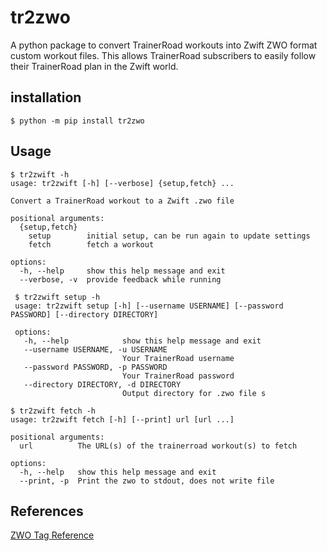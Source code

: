 # tr2zwo

A python package to convert TrainerRoad workouts into Zwift ZWO format custom workout files. This allows TrainerRoad
subscribers to easily follow their TrainerRoad plan in the Zwift world.

## installation

```shell
$ python -m pip install tr2zwo
```

## Usage
```shell
$ tr2zwift -h
usage: tr2zwift [-h] [--verbose] {setup,fetch} ...

Convert a TrainerRoad workout to a Zwift .zwo file

positional arguments:
  {setup,fetch}
    setup        initial setup, can be run again to update settings
    fetch        fetch a workout

options:
  -h, --help     show this help message and exit
  --verbose, -v  provide feedback while running
```

```shell
 $ tr2zwift setup -h
 usage: tr2zwift setup [-h] [--username USERNAME] [--password PASSWORD] [--directory DIRECTORY]

 options:
   -h, --help            show this help message and exit
   --username USERNAME, -u USERNAME
                         Your TrainerRoad username
   --password PASSWORD, -p PASSWORD
                         Your TrainerRoad password
   --directory DIRECTORY, -d DIRECTORY
                         Output directory for .zwo file s
```

```shell
$ tr2zwift fetch -h
usage: tr2zwift fetch [-h] [--print] url [url ...]

positional arguments:
  url          The URL(s) of the trainerroad workout(s) to fetch

options:
  -h, --help   show this help message and exit
  --print, -p  Print the zwo to stdout, does not write file

  ```

## References

[ZWO Tag Reference]( https://github.com/h4l/zwift-workout-file-reference/blob/master/zwift_workout_file_tag_reference.md)
